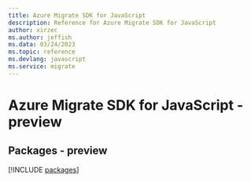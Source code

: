 ```yaml
---
title: Azure Migrate SDK for JavaScript
description: Reference for Azure Migrate SDK for JavaScript
author: xirzec
ms.author: jeffish
ms.data: 03/24/2023
ms.topic: reference
ms.devlang: javascript
ms.service: migrate
---
```

# Azure Migrate SDK for JavaScript - preview
## Packages - preview
[!INCLUDE [packages](migrate-index.md)]